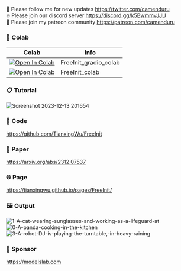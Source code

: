 🐣 Please follow me for new updates https://twitter.com/camenduru <br />
🔥 Please join our discord server https://discord.gg/k5BwmmvJJU <br />
🥳 Please join my patreon community https://patreon.com/camenduru <br />

### 🦒 Colab

| Colab | Info
| --- | --- |
[![Open In Colab](https://colab.research.google.com/assets/colab-badge.svg)](https://colab.research.google.com/github/camenduru/FreeInit-colab/blob/main/FreeInit_gradio_colab.ipynb) | FreeInit_gradio_colab
[![Open In Colab](https://colab.research.google.com/assets/colab-badge.svg)](https://colab.research.google.com/github/camenduru/FreeInit-colab/blob/main/FreeInit_colab.ipynb) | FreeInit_colab

### 📋 Tutorial
![Screenshot 2023-12-13 201654](https://github.com/camenduru/FreeInit-colab/assets/54370274/0f4b1379-3bee-4b76-b70d-1c9dbd8b3b77)

### 🧬 Code
https://github.com/TianxingWu/FreeInit

### 📄 Paper
https://arxiv.org/abs/2312.07537

### 🌐 Page
https://tianxingwu.github.io/pages/FreeInit/

### 🖼 Output
![1-A-cat-wearing-sunglasses-and-working-as-a-lifeguard-at](https://github.com/camenduru/FreeInit-colab/assets/54370274/fbe323ca-2277-4f78-a1de-2eb1a55c663c)
![0-A-panda-cooking-in-the-kitchen](https://github.com/camenduru/FreeInit-colab/assets/54370274/92d66050-206d-4b7f-948e-0b5fe488a82a)
![3-A-robot-DJ-is-playing-the-turntable,-in-heavy-raining](https://github.com/camenduru/FreeInit-colab/assets/54370274/205c3afe-9f2b-4423-850a-8e5464f6cccc)

### 🏢 Sponsor
https://modelslab.com
